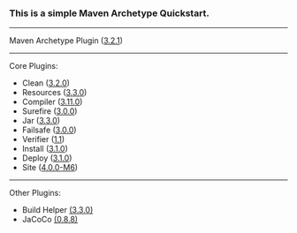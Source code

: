 ### This is a simple Maven Archetype Quickstart.

---
Maven Archetype Plugin ([3.2.1](https://maven.apache.org/archetype/maven-archetype-plugin/index.html))

---
Core Plugins:
  - Clean ([3.2.0](https://maven.apache.org/plugins/maven-clean-plugin/plugin-info.html))
  - Resources ([3.3.0](https://maven.apache.org/plugins/maven-resources-plugin/plugin-info.html))
  - Compiler ([3.11.0](https://maven.apache.org/plugins/maven-compiler-plugin/plugin-info.html))
  - Surefire ([3.0.0](https://maven.apache.org/surefire/maven-surefire-plugin/plugin-info.html))
  - Jar ([3.3.0](https://maven.apache.org/plugins/maven-jar-plugin/plugin-info.html))
  - Failsafe ([3.0.0](https://maven.apache.org/surefire/maven-failsafe-plugin/plugin-info.html))
  - Verifier ([1.1](https://maven.apache.org/plugins/maven-verifier-plugin/plugin-info.html))
  - Install ([3.1.0](https://maven.apache.org/plugins/maven-install-plugin/plugin-info.html))
  - Deploy ([3.1.0](https://maven.apache.org/plugins/maven-deploy-plugin/plugin-info.html))
  - Site ([4.0.0-M6](https://maven.apache.org/plugins/maven-site-plugin/index.html))

---
Other Plugins:
  - Build Helper [(3.3.0)](https://www.mojohaus.org/build-helper-maven-plugin/index.html)
  - JaCoCo [(0.8.8)](https://www.jacoco.org/jacoco/trunk/doc/)
